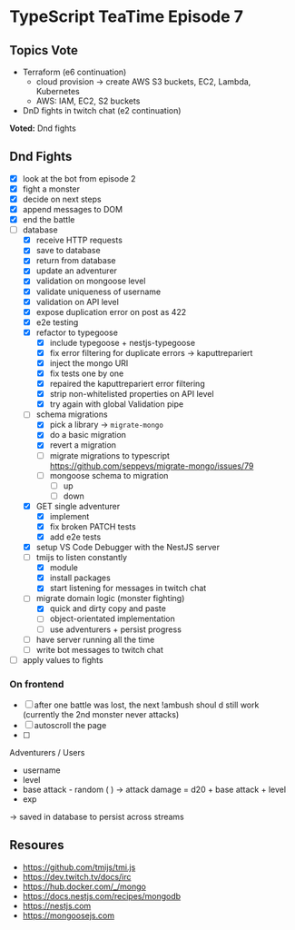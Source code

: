 # TypeScript TeaTime Episode 7

## Topics Vote

- Terraform (e6 continuation)
  - cloud provision -> create AWS S3 buckets, EC2, Lambda, Kubernetes
  - AWS: IAM, EC2, S2 buckets
- DnD fights in twitch chat (e2 continuation)

**Voted:** Dnd fights

## Dnd Fights

- [x] look at the bot from episode 2
- [x] fight a monster
- [x] decide on next steps
- [x] append messages to DOM
- [x] end the battle
- [ ] database
  - [x] receive HTTP requests
  - [x] save to database
  - [x] return from database
  - [x] update an adventurer
  - [x] validation on mongoose level
  - [x] validate uniqueness of username
  - [x] validation on API level
  - [x] expose duplication error on post as 422
  - [x] e2e testing
  - [x] refactor to typegoose
    - [x] include typegoose + nestjs-typegoose
    - [x] fix error filtering for duplicate errors -> kaputtrepariert
    - [x] inject the mongo URI
    - [x] fix tests one by one
    - [x] repaired the kaputtrepariert error filtering
    - [x] strip non-whitelisted properties on API level
    - [x] try again with global Validation pipe
  - [ ] schema migrations
    - [x] pick a library -> `migrate-mongo`
    - [x] do a basic migration
    - [x] revert a migration
    - [ ] migrate migrations to typescript <https://github.com/seppevs/migrate-mongo/issues/79>
    - [ ] mongoose schema to migration
      - [ ] up
      - [ ] down
  - [x] GET single adventurer
    - [x] implement
    - [x] fix broken PATCH tests
    - [x] add e2e tests
  - [x] setup VS Code Debugger with the NestJS server
  - [ ] tmijs to listen constantly
    - [x] module
    - [x] install packages
    - [x] start listening for messages in twitch chat
  - [ ] migrate domain logic (monster fighting)
    - [x] quick and dirty copy and paste
    - [ ] object-orientated implementation
    - [ ] use adventurers + persist progress
  - [ ] have server running all the time
  - [ ] write bot messages to twitch chat
- [ ] apply values to fights

### On frontend

- [ ] after one battle was lost, the next !ambush shoul d still work (currently the 2nd monster never attacks)
- [ ] autoscroll the page
- [ ]

Adventurers / Users

- username
- level
- base attack - random ( ) -> attack damage = d20 + base attack + level
- exp

-> saved in database to persist across streams

## Resoures

- <https://github.com/tmijs/tmi.js>
- <https://dev.twitch.tv/docs/irc>
- <https://hub.docker.com/_/mongo>
- <https://docs.nestjs.com/recipes/mongodb>
- <https://nestjs.com>
- <https://mongoosejs.com>
